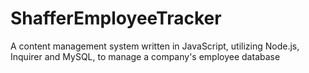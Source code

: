 # ShafferEmployeeTracker
A content management system written in JavaScript, utilizing Node.js, Inquirer and MySQL, to manage a company's employee database
